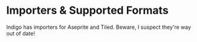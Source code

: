 # Importers & Supported Formats

Indigo has importers for Aseprite and Tiled. Beware, I suspect they're way out of date!
